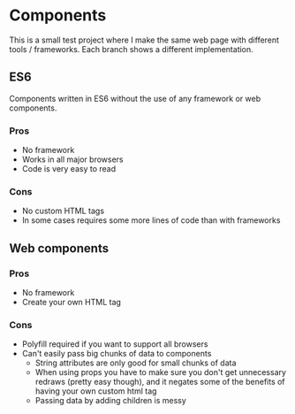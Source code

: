 # Components
This is a small test project where I make the same web page with different tools / frameworks. Each branch shows a different implementation.

## ES6
Components written in ES6 without the use of any framework or web components.

### Pros
- No framework
- Works in all major browsers
- Code is very easy to read
### Cons
- No custom HTML tags
- In some cases requires some more lines of code than with frameworks

## Web components
### Pros
- No framework
- Create your own HTML tag
### Cons
- Polyfill required if you want to support all browsers
- Can't easily pass big chunks of data to components
	- String attributes are only good for small chunks of data
	- When using props you have to make sure you don't get unnecessary redraws (pretty easy though), and it negates some of the benefits of having your own custom html tag
	- Passing data by adding children is messy

